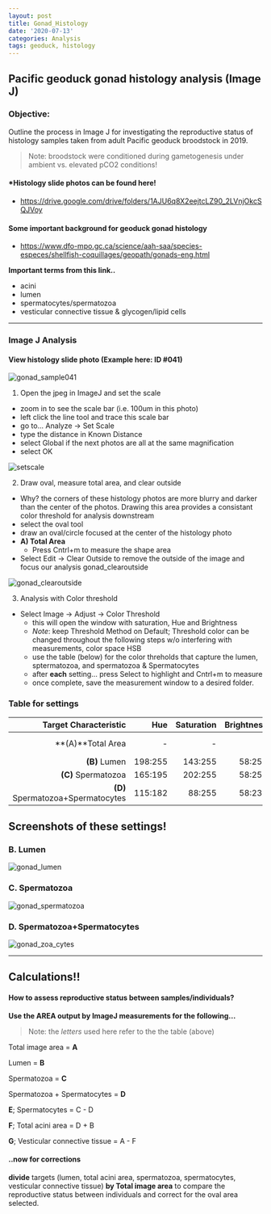 ```yaml
---
layout: post
title: Gonad_Histology
date: '2020-07-13'
categories: Analysis
tags: geoduck, histology
---
```


## Pacific geoduck gonad histology analysis (Image J)

### Objective:
  Outline the process in Image J for investigating the reproductive status of histology samples taken from adult Pacific geoduck broodstock in 2019.

> Note: broodstock were conditioned during gametogenesis under ambient vs. elevated pCO2 conditions!

#### *Histology slide photos can be found here!
-  https://drive.google.com/drive/folders/1AJU6q8X2eejtcLZ90_2LVnjOkcSQJVoy


#### Some important background for geoduck gonad histology
- https://www.dfo-mpo.gc.ca/science/aah-saa/species-especes/shellfish-coquillages/geopath/gonads-eng.html

**Important terms from this link..**
- acini
- lumen
- spermatocytes/spermatozoa
- vesticular connective tissue & glycogen/lipid cells


----------------------------------------
### Image J Analysis

#### View histology slide photo  (Example here: ID #041)

![gonad_sample041](https://samgurr.github.io/SamJGurr_Lab_Notebook/images/gonad_sample041.JPG "gonad_sample041")

1) Open the jpeg in ImageJ and set the scale
  - zoom in to see the scale bar (i.e. 100um in this photo)
  - left click the line tool and trace this scale bar
  - go to... Analyze -> Set Scale
  - type the distance in Known Distance
  - select Global if the next photos are all at the same magnification
  - select OK

![setscale](https://samgurr.github.io/SamJGurr_Lab_Notebook/images/gonad_sample_setscale.JPG "setsccale")

2) Draw oval, measure total area, and clear outside
  - Why? the corners of these histology photos are more blurry and darker than the center of the photos. Drawing this area provides a consistant color threshold for analysis downstream
  - select the oval tool
  - draw an oval/circle focused at the center of the histology photo
  - **A) Total Area**
    - Press Cntrl+m to measure the shape area
  - Select Edit -> Clear Outside to remove the outside of the image and focus our analysis
gonad_clearoutside

![gonad_clearoutside](https://samgurr.github.io/SamJGurr_Lab_Notebook/images/gonad_clearoutside.JPG "gonad_clearoutside")

3) Analysis with Color threshold
- Select Image -> Adjust -> Color Threshold
  - this will open the window with saturation, Hue and Brightness
  - *Note*: keep Threshold Method on Default; Threshold color can be changed throughout the following steps w/o interfering with measurements, color space HSB
  - use the table (below) for the color threholds that capture the lumen, sptermatozoa, and spermatozoa & Spermatocytes
  - after **each** setting... press Select to highlight and Cntrl+m to measure
  - once complete, save the measurement window to a desired folder.

### Table for settings

Target Characteristic | Hue | Saturation | Brightness | Note
-----------: | -----------: | -----------: | -----------: | -----------: |
**(A)**Total Area  | -  | -  |  - | already recorded
**(B)** Lumen | 198:255 | 143:255 | 58:255 |
**(C)** Spermatozoa | 165:195 | 202:255 | 58:255 |
**(D)** Spermatozoa+Spermatocytes | 115:182 | 88:255 | 58:236 |

## Screenshots of these settings!

### B. Lumen
![gonad_lumen](https://samgurr.github.io/SamJGurr_Lab_Notebook/images/gonad_lumen.JPG "gonad_lumen")

### C. Spermatozoa
![gonad_spermatozoa](https://samgurr.github.io/SamJGurr_Lab_Notebook/images/gonad_spermatozoa.JPG "gonad_spermatozoa")


### D. Spermatozoa+Spermatocytes
![gonad_zoa_cytes](https://samgurr.github.io/SamJGurr_Lab_Notebook/images/gonad_zoa_cytes.JPG "gonad_zoa_cytes")

----------------------------------------

## Calculations!!

#### How to assess reproductive status between samples/individuals?
**Use the AREA output by ImageJ measurements for the following...**

> Note: the *letters* used here refer to the the table (above)

Total image area = **A**

Lumen = **B**

Spermatozoa = **C**

Spermatozoa + Spermatocytes = **D**

**E**; Spermatocytes = C - D

**F**; Total acini area = D + B

**G**; Vesticular connective tissue = A - F

#### ..now for corrections

**divide** targets (lumen, total acini area, spermatozoa, spermatocytes, vesticular connective tissue) **by Total image area** to compare the reproductive status between individuals and correct for the oval area selected.
